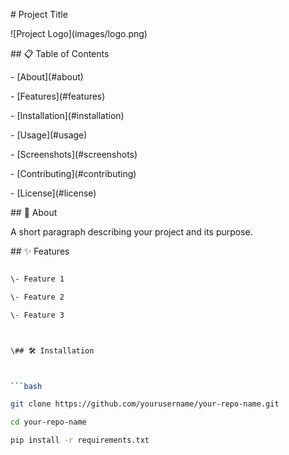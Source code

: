 \# Project Title



!\[Project Logo](images/logo.png)  <!-- Add a logo or banner image -->



\## 📋 Table of Contents

\- \[About](#about)

\- \[Features](#features)

\- \[Installation](#installation)

\- \[Usage](#usage)

\- \[Screenshots](#screenshots)

\- \[Contributing](#contributing)

\- \[License](#license)



\## 🧠 About

A short paragraph describing your project and its purpose.



\## ✨ Features

```bash

\- Feature 1

\- Feature 2

\- Feature 3



\## 🛠️ Installation



```bash

git clone https://github.com/yourusername/your-repo-name.git

cd your-repo-name

pip install -r requirements.txt



